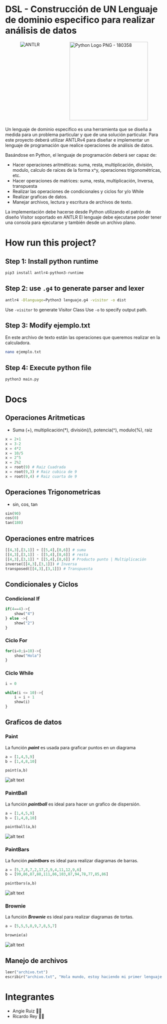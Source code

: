 # DSL - Construcción de UN Lenguaje de dominio especifico para realizar análisis de datos

<div style='width:100%; display:flex; justify-content:space-around; margin-bottom:20px;'>
<img class="lozad" data-src="https://avatars0.githubusercontent.com/u/80584?s=280&v=4" src="https://avatars0.githubusercontent.com/u/80584?s=280&v=4" alt="ANTLR">
<img class="lozad" data-src="https://pluspng.com/img-png/python-logo-png-python-logo-png-and-vector-logo-img-4096x4553.png" src="https://pluspng.com/img-png/python-logo-png-python-logo-png-and-vector-logo-img-4096x4553.png" alt="Python Logo PNG - 180358" width="250">
</div>


Un lenguaje de dominio especifico es una herramienta que se diseña a medida para un problema 
particular y que de una solución particular. Para este proyecto deberá utilizar ANTLRv4 para diseñar 
e implementar un lenguaje de programación que realice operaciones de análisis de datos.  

Basándose en Python, el lenguaje de programación deberá ser capaz de: 

- Hacer operaciones aritméticas: suma, resta, multiplicación, división, modulo, calculo de 
raíces de la forma x^y, operaciones trigonométricas, etc. 
- Hacer operaciones de matrices: suma, resta, multiplicación, Inversa, transpuesta 
- Realizar las operaciones de condicionales y ciclos for y/o While 
- Realizar graficas de datos. 
- Manejar archivos, lectura y escritura de archivos de texto. 

La implementación debe hacerse desde Python utilizando el patrón de diseño Visitor soportado en 
ANTLR 
El lenguaje debe ejecutarse poder tener una consola para ejecutarse y también desde un archivo 
plano. 

# How run this project?

## Step 1: Install python runtime

```bash
pip3 install antlr4-python3-runtime
```

## Step 2: use `.g4` to generate parser and lexer 

```bash
antlr4 -Dlanguage=Python3 lenguaje.g4 -visitor -o dist 
```
Use `-visitor` to generate Visitor Class
Use `-o` to specify output path.

## Step 3: Modify ejemplo.txt

En este archivo de texto están las operaciones que queremos realizar en la calculadora.
```bash
nano ejemplo.txt
```

## Step 4: Execute python file

```bash
python3 main.py
```

# Docs

## Operaciones Aritmeticas

- Suma (+), multiplicación(*), división(/), potencia(^), modulo(%), raiz
```python
x = 2+1
x = 3-2
x = 4*2
x = 10/5
x = 2^5
x = 2%2
x = root(9) # Raiz Cuadrada
x = root(9,3) # Raiz cubica de 9
x = root(9,4) # Raiz cuarta de 9

```

## Operaciones Trigonometricas

- sin, cos, tan

```python
sin(90)
cos(0)
tan(180)
```

## Operaciones entre matrices

```python
[[4,3],[3,1]] + [[5,4],[8,6]] # suma
[[4,3],[3,1]] - [[5,4],[8,6]] # resta
[[4,3],[3,1]] * [[5,4],[8,6]] # Producto punto | Multiplicación
inverse([[4,3],[3,1]]) # Inversa
transposed([[4,3],[3,1]]) # Transpuesta
```

## Condicionales y Ciclos

### Condicional If

```python
if(4==4)->{
    show("4")
} else ->{
    show("2")
}
```

### Ciclo For

```python
for(i=0;i=10)->{
    show("Hola")
}
```

### Ciclo While

```python
i = 0

while(i <= 10)->{
    i = i + 1
    show(i)
}
```

## Graficos de datos

### Paint
La función ***paint*** es usada para graficar puntos en un diagrama

```python
a = [1,4,5,9]
b = [1,4,8,10]

paint(a,b)
```

![alt text](image.png)

### PaintBall
La función ***paintball*** es ideal para hacer un grafico de dispersión.

```python
a = [1,4,5,9]
b = [1,4,8,10]

paintball(a,b)
```

![alt text](image-1.png)

### PaintBars
La función ***paintbars*** es ideal para realizar diagramas de barras.

```python
a = [5,7,8,7,2,17,2,9,4,11,12,9,6]
b = [99,86,87,88,111,86,103,87,94,78,77,85,86]

paintbars(a,b)
```

![alt text](image-2.png)

### Brownie
La función ***Brownie*** es ideal para realizar diagramas de tortas.

```python
a = [5,5,5,8,9,7,8,5,7]

brownie(a)
```

![alt text](image-3.png)

## Manejo de archivos

```python
leer("archivo.txt")
escribir("archivo.txt", "Hola mundo, estoy haciendo mi primer lenguaje de programacion!!")
```

# Integrantes

- Angie Ruiz 🧑‍💻
- Ricardo Rey 🧑‍💻